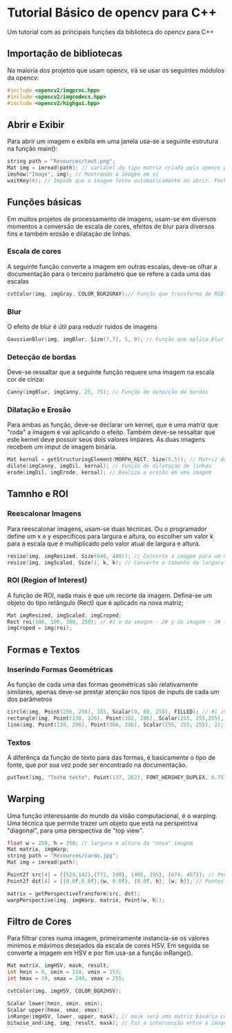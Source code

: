 # Tutorial Básico de opencv para C++
Um tutorial com as principais funções da biblioteca do opencv para C++

## Importação de bibliotecas
Na maioria dos projetos que usam opencv, irá se usar os seguintes módulos da opencv:
```c++
#include <opencv2/imgproc.hpp>
#include <opencv2/imgcodecs.hpp>
#include <opencv2/highgui.hpp>
```

## Abrir e Exibir
Para abrir um imagem e exibila em uma janela usa-se a seguinte estrutura na função main():
```c++
string path = "Resources/test.png";
Mat img = imread(path); // variável do tipo matriz criada pela opencv para lidar com imagens
imshow("Image", img); // Mostrando a imagem em si
waitKey(0); // Impede que a imagem feche automaticamente ao abrir. Fecha ao clicar qualquer botão
```

## Funções básicas
Em muitos projetos de processamento de imagens, usam-se em diversos momentos a conversão de escala de cores, efeitos de blur para diversos fins e também erosão e dilatação de linhas.
### Escala de cores
A seguinte função converte a imagem em outras escalas, deve-se olhar a documentação para o terceiro parâmetro que se refere a cada uma das escalas
```c++
cvtColor(img, imgGray, COLOR_BGR2GRAY);// Função que transforma de RGB para cinza
```
### Blur
O efeito de blur é útil para reduzir ruidos de imagens
```c++
GaussianBlur(img, imgBlur, Size(7,7), 5, 0); // Função que aplica Blur na imagem
```
### Detecção de bordas
Deve-se ressaltar que a seguinte função requere uma imagem na escala cor de cinza:
```c++
Canny(imgBlur, imgCanny, 25, 75); // Função de detecção de bordas
```
### Dilatação e Erosão
Para ambas as função, deve-se declarar um kernel, que é uma matriz que "roda" a imagem e vai aplicando o efeito. Também deve-se ressaltar que este kernel deve possuir seus dois valores ímpares. As duas imagens recebem um imput de imagem binária.
```c++
Mat kernal = getStructuringElement(MORPH_RECT, Size(5,5)); // Matriz do kernel
dilate(imgCanny, imgDil, kernal); // Função de dilatação de linhas
erode(imgDil, imgErode, kernal); // Realiza a erosão em uma imagem
```
## Tamnho e ROI
### Reescalonar Imagens
Para reescalonar imagens, usam-se duas técnicas. Ou o programador define um x e y específicos para largura e altura, ou escolher um valor k para a escala que é multiplicado pelo valor atual de largura e altura.
```c++
resize(img, imgResized, Size(640, 480)); // Converte a imagem para um número específico de largura e altura
resize(img, imgScaled, Size(), k, k); // Converte o tamanho da largura e altura da imagem, em proporcional a um número
```
### ROI (Region of Interest)
A função de ROI, nada mais é que um recorte da imagem. Defina-se um objeto do tipo retângulo (Rect) que é aplicado na nova matriz;
```c++
Mat imgResized, imgScaled, imgCroped;
Rect roi(100, 100, 300, 250); // #1 x da imagem - 2# y da imagem - 3# tamanho x da ROI - 4# tamnho y da ROI
imgCroped = img(roi);
```
## Formas e Textos
### Inserindo Formas Geométricas
As função de cada uma das formas geométricas são relativamente similares, apenas deve-se prestar atenção nos tipos de inputs de cada um dos parâmetros
```c++
circle(img, Point(256, 256), 155, Scalar(0, 69, 255), FILLED); // #1 imagem input - #2 Centro do circulo - #3 raio - #4 Cor - #5 Grossura [FILLED para preencher]
rectangle(img, Point(130, 226), Point(382, 286), Scalar(255, 255,255), FILLED); // #1 imagem input - #2 Ponto Incial - #3 Ponto Final - #4 Cor - #5 Grossura [FILLED para preencher]
line(img, Point(130, 296), Point(386, 296), Scalar(255, 255, 255), 2); // #1 imagem input - #2 Ponto Incial - #3 Ponto Final - #4 Cor - #5 Grossura
```
### Textos
A diferênça da função de texto para das formas, é basicamente o tipo de fonte, que por sua vez pode ser encontrado na documentação.
```c++
putText(img, "Texto teste", Point(137, 262), FONT_HERSHEY_DUPLEX, 0.75, Scalar(0, 69, 255), 2); // #1 imagem input - #2 Texto - #3 Ponto Inicial - #4 Fonte - #5 Cor - #6 Grossura
```
## Warping 
Uma função interessante do mundo da visão computacional, é o warping. Uma técnica que permite trazer um objeto que está na perspectiva "diagonal", para uma perspectiva de "top view".
```c++
float w = 250, h = 350; // largura e altura da "nova" imagem
Mat matrix, imgWarp;
string path = "Resources/cards.jpg";
Mat img = imread(path);

Point2f src[4] = {{529,142},{771, 190}, {405, 395}, {674, 457}}; // Pontos float da imagem fonte
Point2f dst[4] = {{0.0f,0.0f},{w, 0.0f}, {0.0f, h}, {w, h}}; // Pontos finais da imagem final 

matrix = getPerspectiveTransform(src, dst);
warpPerspective(img, imgWarp, matrix, Point(w, h));
```
## Filtro de Cores
Para filtrar cores numa imagem, primeiramente instancia-se os valores minimos e máximos desejados da escala de cores HSV. Em seguida se converte a imagem em HSV e por fim usa-se a função inRange().
```c++
Mat matrix, imgHSV, mask, result; 
int hmin = 0, smin = 110, vmin = 153;
int hmax = 19, smax = 240, vmax = 255;

cvtColor(img, imgHSV, COLOR_BGR2HSV);

Scalar lower(hmin, smin, vmin);
Scalar upper(hmax, smax, vmax);
inRange(imgHSV, lower, upper, mask); // mask será uma matriz binária com os valores que estão de acordo com o filtro inRange()
bitwise_and(img, img, result, mask); // Faz a intersecção entre a imagem original e a máscara
```

